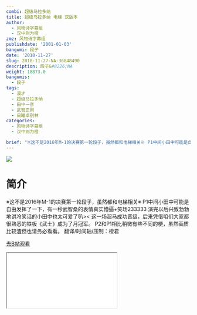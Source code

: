 ```yaml
---
combi: 超级马拉多纳
title: 超级马拉多纳 电梯 双版本
author:
  - 风物诗字幕组
  - 汉中则为橙
zmz: 风物诗字幕组
publishdate: '2001-01-03'
bangumi: 段子
date: '2018-11-27'
slug: 2018-11-27-NA-36848490
description: 段子&#8226;NA
weight: 18873.0
bangumis:
  - 段子
tags:
  - 漫才
  - 超级马拉多纳
  - 田中一彦
  - 武智正刚
  - 日曜卓别林
categories:
  - 风物诗字幕组
  - 汉中则为橙

brief: "※这不是2016年M-1的决赛第一轮段子，虽然都和电梯相关※ P1中间小田中可能是自由发挥了一下，有一秒武智桑的表情真实懵逼+笑场233333 演完以后兴致勃勃地讲冷笑话的小田中也太可爱了叭>< 这一场超马成功晋级，后来凭借咱们大家都很熟悉的铁板《武士》成为了月冠军。 P2和P1相比稍微有些不同的梗，虽然画质比较渣但也请务必看看。 翻译/时间轴/压制：橙君"
---
```

![](https://i.imgur.com/8z0eNKh.jpg)
# 简介  
※这不是2016年M-1的决赛第一轮段子，虽然都和电梯相关※
P1中间小田中可能是自由发挥了一下，有一秒武智桑的表情真实懵逼+笑场233333
演完以后兴致勃勃地讲冷笑话的小田中也太可爱了叭><
这一场超马成功晋级，后来凭借咱们大家都很熟悉的铁板《武士》成为了月冠军。
P2和P1相比稍微有些不同的梗，虽然画质比较渣但也请务必看看。
翻译/时间轴/压制：橙君  

[去B站观看](https://www.bilibili.com/video/av36848490/)
<div class ="resp-container"><iframe class="testiframe" src="//player.bilibili.com/player.html?aid=36848490"", scrolling="no", allowfullscreen="true" > </iframe></div> 
